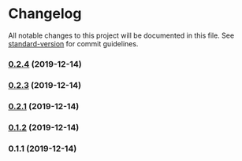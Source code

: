 # Changelog

All notable changes to this project will be documented in this file. See [standard-version](https://github.com/conventional-changelog/standard-version) for commit guidelines.

### [0.2.4](https://github.com/zishe/iex-ts-client/compare/v0.2.3...v0.2.4) (2019-12-14)

### [0.2.3](https://github.com/zishe/iex-ts-client/compare/v0.2.1...v0.2.3) (2019-12-14)

### [0.2.1](https://github.com/zishe/iex-ts-client/compare/v0.1.2...v0.2.1) (2019-12-14)

### [0.1.2](https://github.com/zishe/iex-ts-client/compare/v0.1.1...v0.1.2) (2019-12-14)

### 0.1.1 (2019-12-14)
